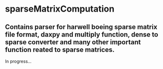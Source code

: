 sparseMatrixComputation
=======================

Contains parser for harwell boeing sparse matrix file format, daxpy and multiply function, dense to sparse converter and many other important function reated to sparse matrices.
---
In progress...

